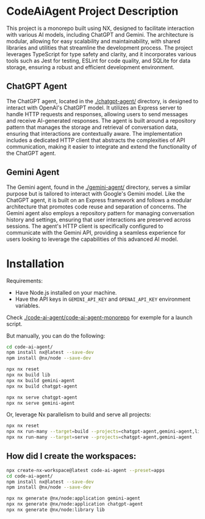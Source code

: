 # CodeAiAgent Project Description

This project is a monorepo built using NX, designed to facilitate interaction with various AI models, including ChatGPT and Gemini. The architecture is modular, allowing for easy scalability and maintainability, with shared libraries and utilities that streamline the development process. The project leverages TypeScript for type safety and clarity, and it incorporates various tools such as Jest for testing, ESLint for code quality, and SQLite for data storage, ensuring a robust and efficient development environment.

## ChatGPT Agent

The ChatGPT agent, located in the [./chatgpt-agent/](./code-ai-agent/chatgpt-agent/) directory, is designed to interact with OpenAI's ChatGPT model. It utilizes an Express server to handle HTTP requests and responses, allowing users to send messages and receive AI-generated responses. The agent is built around a repository pattern that manages the storage and retrieval of conversation data, ensuring that interactions are contextually aware. The implementation includes a dedicated HTTP client that abstracts the complexities of API communication, making it easier to integrate and extend the functionality of the ChatGPT agent.

## Gemini Agent

The Gemini agent, found in the [./gemini-agent/](./code-ai-agent/gemini-agent/) directory, serves a similar purpose but is tailored to interact with Google's Gemini model. Like the ChatGPT agent, it is built on an Express framework and follows a modular architecture that promotes code reuse and separation of concerns. The Gemini agent also employs a repository pattern for managing conversation history and settings, ensuring that user interactions are preserved across sessions. The agent's HTTP client is specifically configured to communicate with the Gemini API, providing a seamless experience for users looking to leverage the capabilities of this advanced AI model.


# Installation

Requirements:
- Have Node.js installed on your machine.
- Have the API keys in `GEMINI_API_KEY` and `OPENAI_API_KEY` environment variables. 

Check [./code-ai-agent/code-ai-agent-monorepo](./code-ai-agent/code-ai-agent-monorepo) for exemple for a launch script.

But manually, you can do the following:

```bash
cd code-ai-agent/
npm install nx@latest --save-dev
npm install @nx/node --save-dev
```


```bash
npx nx reset
npx nx build lib
npx nx build gemini-agent
npx nx build chatgpt-agent
```

```bash
npx nx serve chatgpt-agent
npx nx serve gemini-agent
```

Or, leverage Nx parallelism to build and serve all projects:

```bash
npx nx reset
npx nx run-many --target=build --projects=chatgpt-agent,gemini-agent,lib
npx nx run-many --target=serve --projects=chatgpt-agent,gemini-agent
```
## How did I create the workspaces:

```bash
npx create-nx-workspace@latest code-ai-agent --preset=apps
cd code-ai-agent/
npm install nx@latest --save-dev
npm install @nx/node --save-dev
```

```bash
npx nx generate @nx/node:application gemini-agent 
npx nx generate @nx/node:application chatgpt-agent 
npx nx generate @nx/node:library lib
```

